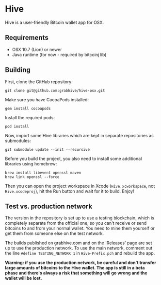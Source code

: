 # Hive

Hive is a user-friendly Bitcoin wallet app for OSX.


## Requirements

* OSX 10.7 (Lion) or newer
* Java runtime (for now - required by bitcoinj lib)


## Building

First, clone the GitHub repository:

    git clone git@github.com:grabhive/hive-osx.git

Make sure you have CocoaPods installed:

    gem install cocoapods

Install the required pods:

    pod install

Now, import some Hive libraries which are kept in separate repositories as submodules:

    git submodule update --init --recursive

Before you build the project, you also need to install some additional libraries using homebrew:

    brew install libevent openssl maven
    brew link openssl --force

Then you can open the project workspace in Xcode (`Hive.xcworkspace`, not `Hive.xcodeproj`), hit the Run button and wait for it to build. Enjoy!


## Test vs. production network

The version in the repository is set up to use a testing blockchain, which is completely separate from the official one, so you can't receive or send bitcoins to and from your normal wallet. You need to mine them yourself or get them from someone else on the test network.

The builds published on grabhive.com and on the 'Releases' page are set up to use the production network. To use the main network, comment out the line `#define TESTING_NETWORK 1` in `Hive-Prefix.pch` and rebuild the app.

**Warning: if you use the production network, be careful and don't transfer large amounts of bitcoins to the Hive wallet. The app is still in a beta phase and there's always a risk that something will go wrong and the wallet will be lost.**
